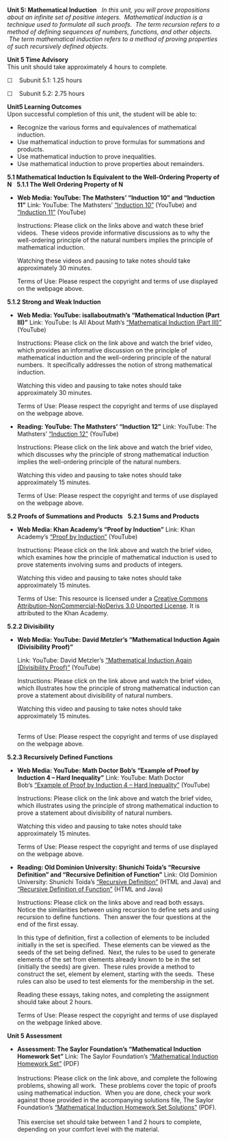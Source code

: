 **Unit 5: Mathematical Induction** <span id="5"></span> 
*In this unit, you will prove propositions about an infinite set of
positive integers.  Mathematical induction is a technique used to
formulate all such proofs.  The term recursion refers to a method of
defining sequences of numbers, functions, and other objects.  The term
mathematical induction refers to a method of proving properties of such
recursively defined objects.*

**Unit 5 Time Advisory**  
This unit should take approximately 4 hours to complete.  
  
 ☐    Subunit 5.1: 1.25 hours  
  
 ☐    Subunit 5.2: 2.75 hours

**Unit5 Learning Outcomes**  
Upon successful completion of this unit, the student will be able to:  
-   Recognize the various forms and equivalences of mathematical
    induction.
-   Use mathematical induction to prove formulas for summations and
    products.
-   Use mathematical induction to prove inequalities.
-   Use mathematical induction to prove properties about remainders.

**5.1 Mathematical Induction Is Equivalent to the Well-Ordering Property
of N** <span id="5.1"></span> 
**5.1.1 The Well Ordering Property of N** <span id="5.1.1"></span> 
-   **Web Media: YouTube: The Mathsters’ “Induction 10” and “Induction
    11”**
    Link: YouTube: The Mathsters’ [“Induction
    10”](http://www.youtube.com/watch?v=ZmzZJaWCHqA&feature=plcp)
    (YouTube) and [“Induction
    11”](http://www.youtube.com/watch?v=ylnjSqANh4c&feature=relmfu)
    (YouTube)  
      
     Instructions: Please click on the links above and watch these brief
    videos.  These videos provide informative discussions as to why the
    well-ordering principle of the natural numbers implies the principle
    of mathematical induction.  
      
     Watching these videos and pausing to take notes should take
    approximately 30 minutes.  
      
     Terms of Use: Please respect the copyright and terms of use
    displayed on the webpage above.

**5.1.2 Strong and Weak Induction** <span id="5.1.2"></span> 
-   **Web Media: YouTube: isallaboutmath’s “Mathematical Induction (Part
    III)”**
    Link: YouTube: Is All About Math’s [“Mathematical Induction (Part
    III)”](http://www.youtube.com/watch?v=67F3QNDq45g) (YouTube)  
      
     Instructions: Please click on the link above and watch the brief
    video, which provides an informative discussion on the principle of
    mathematical induction and the well-ordering principle of the
    natural numbers.  It specifically addresses the notion of strong
    mathematical induction.  
      
     Watching this video and pausing to take notes should take
    approximately 30 minutes.  
      
     Terms of Use: Please respect the copyright and terms of use
    displayed on the webpage above.

-   **Reading: YouTube: The Mathsters’ “Induction 12”**
    Link: YouTube: The Mathsters’ [“Induction
    12”](http://www.youtube.com/watch?v=mlGC385uVcA&feature=plcp)
    (YouTube)  
      
     Instructions: Please click on the link above and watch the brief
    video, which discusses why the principle of strong mathematical
    induction implies the well-ordering principle of the natural
    numbers.  
      
     Watching this video and pausing to take notes should take
    approximately 15 minutes.  
      
     Terms of Use: Please respect the copyright and terms of use
    displayed on the webpage above.

**5.2 Proofs of Summations and Products** <span id="5.2"></span> 
**5.2.1 Sums and Products** <span id="5.2.1"></span> 
-   **Web Media: Khan Academy’s “Proof by Induction”**
    Link: Khan Academy’s [“Proof by
    Induction”](https://www.khanacademy.org/math/trigonometry/seq_induction/proof_by_induction/v/proof-by-induction?v=wblW_M_HVQ8)
    (YouTube)  
      
     Instructions: Please click on the link above and watch the brief
    video, which examines how the principle of mathematical induction is
    used to prove statements involving sums and products of integers.  
      
     Watching this video and pausing to take notes should take
    approximately 15 minutes.  
      
     Terms of Use: This resource is licensed under a [Creative Commons
    Attribution-NonCommercial-NoDerivs 3.0 Unported
    License](http://creativecommons.org/licenses/by-nc-nd/3.0/). It is
    attributed to the Khan Academy.

**5.2.2 Divisibility** <span id="5.2.2"></span> 
-   **Web Media: YouTube: David Metzler’s “Mathematical Induction Again
    (Divisibility Proof)”**

    Link: YouTube: David Metzler’s [“Mathematical Induction Again
    (Divisibility
    Proof)”](http://www.youtube.com/watch?v=_OgoNmxBopQ) (YouTube)  
      
     Instructions: Please click on the link above and watch the brief
    video, which illustrates how the principle of strong mathematical
    induction can prove a statement about divisibility of natural
    numbers.  
      
     Watching this video and pausing to take notes should take
    approximately 15 minutes.  
      

    Terms of Use: Please respect the copyright and terms of use
    displayed on the webpage above.

**5.2.3 Recursively Defined Functions** <span id="5.2.3"></span> 
-   **Web Media: YouTube: Math Doctor Bob’s “Example of Proof by
    Induction 4 – Hard Inequality”**
    Link: YouTube: Math Doctor Bob’s [“Example of Proof by Induction 4 –
    Hard Inequality”](http://www.youtube.com/watch?v=YZ6txA-KBTo)
    (YouTube)  
      
     Instructions: Please click on the link above and watch the brief
    video, which illustrates using the principle of strong mathematical
    induction to prove a statement about divisibility of natural
    numbers.  
      
     Watching this video and pausing to take notes should take
    approximately 15 minutes.  
      
     Terms of Use: Please respect the copyright and terms of use
    displayed on the webpage above.

-   **Reading: Old Dominion University: Shunichi Toida’s “Recursive
    Definition” and “Recursive Definition of Function”**
    Link: Old Dominion University: Shunichi Toida’s [“Recursive
    Definition”](http://www.cs.odu.edu/~toida/nerzic/content/recursive_def/rec_def.html)
    (HTML and Java) and [“Recursive Definition of
    Function”](http://www.cs.odu.edu/~toida/nerzic/content/recursive_def/rec_def.html#RecFunc)
    (HTML and Java)  
      
     Instructions: Please click on the links above and read both
    essays.  Notice the similarities between using recursion to define
    sets and using recursion to define functions.  Then answer the four
    questions at the end of the first essay.  
      
     In this type of definition, first a collection of elements to be
    included initially in the set is specified.  These elements can be
    viewed as the seeds of the set being defined.  Next, the rules to be
    used to generate elements of the set from elements already known to
    be in the set (initially the seeds) are given.  These rules provide
    a method to construct the set, element by element, starting with the
    seeds.  These rules can also be used to test elements for the
    membership in the set.  
      
     Reading these essays, taking notes, and completing the assignment
    should take about 2 hours.  
      
     Terms of Use: Please respect the copyright and terms of use
    displayed on the webpage linked above.

**Unit 5 Assessment** <span id="5.2.4"></span> 
-   **Assessment: The Saylor Foundation’s “Mathematical Induction
    Homework Set”**
    Link: The Saylor Foundation’s [“Mathematical Induction Homework
    Set”](http://www.saylor.org/site/wp-content/uploads/2012/11/MA111-Assessment-3-Mathematical-Induction-Homework-Set-FINAL.pdf)
    (PDF)  
        
     Instructions: Please click on the link above, and complete the
    following problems, showing all work.  These problems cover the
    topic of proofs using mathematical induction.  When you are done,
    check your work against those provided in the accompanying solutions
    file, The Saylor Foundation’s [“Mathematical Induction Homework Set
    Solutions”](http://www.saylor.org/site/wp-content/uploads/2012/11/MA111-Assessment-3-Mathematical-Induction-Homework-Set-Solutions-FINAL.pdf)
    (PDF).  
        
     This exercise set should take between 1 and 2 hours to complete,
    depending on your comfort level with the material.


